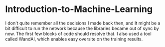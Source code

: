 # Introduction-to-Machine-Learning
I don't quite remember all the decisions I made back then, and It might be a bit difficult to run the network because the libraries became out of sync by now. The first few blocks of code should resolve that.
I also used a tool called WandAI, which enables easy oversite on the training results.

